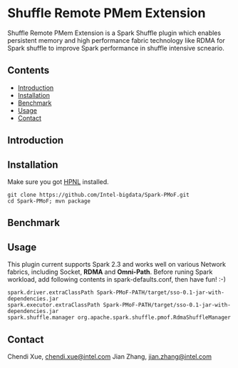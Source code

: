 #  Shuffle Remote PMem Extension
Shuffle Remote PMem Extension is a Spark Shuffle plugin which enables persistent memory and high performance fabric technology like RDMA for Spark shuffle to improve Spark performance in shuffle intensive scneario. 

## Contents
- [Introduction](#introduction)
- [Installation](#installation)
- [Benchmark](#benchmark)
- [Usage](#usage)
- [Contact](#contact)

## Introduction

## Installation
Make sure you got [HPNL](https://github.com/Intel-bigdata/HPNL) installed.

```shell
git clone https://github.com/Intel-bigdata/Spark-PMoF.git
cd Spark-PMoF; mvn package
```

## Benchmark

## Usage
This plugin current supports Spark 2.3 and works well on various Network fabrics, including Socket, **RDMA** and **Omni-Path**. Before runing Spark workload, add following contents in spark-defaults.conf, then have fun! :-)

```shell
spark.driver.extraClassPath Spark-PMoF-PATH/target/sso-0.1-jar-with-dependencies.jar
spark.executor.extraClassPath Spark-PMoF-PATH/target/sso-0.1-jar-with-dependencies.jar
spark.shuffle.manager org.apache.spark.shuffle.pmof.RdmaShuffleManager
```

## Contact
Chendi Xue, chendi.xue@intel.com 
Jian Zhang, jian.zhang@intel.com 
